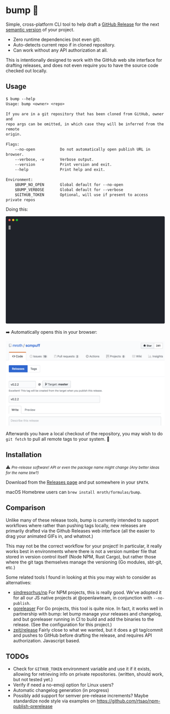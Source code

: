 # bump :sunflower:

Simple, cross-platform CLI tool to help draft a [GitHub Release] for the next
[semantic version] of your project.

- Zero runtime dependencies (not even git).
- Auto-detects current repo if in cloned repository.
- Can work without any API authorization at all.

This is intentionally designed to work with the GitHub web site interface for
drafting releases, and does not even require you to have the source code checked
out locally.

[GitHub Release]: https://help.github.com/en/articles/about-releases
[semantic version]: https://semver.org

## Usage

```
$ bump --help
Usage: bump <owner> <repo>

If you are in a git repository that has been cloned from GitHub, owner and
repo args can be omitted, in which case they will be inferred from the remote
origin.

Flags:
    --no-open           Do not automatically open publish URL in browser.
    --verbose, -v       Verbose output.
    --version           Print version and exit.
    --help              Print help and exit.

Environment:
    $BUMP_NO_OPEN       Global default for --no-open
    $BUMP_VERBOSE       Global default for --verbose
    $GITHUB_TOKEN       Optional, will use if present to access private repos
```

Doing this:

![animation](docs/demo.svg)

:arrow_right: Automatically opens this in your browser:

![release-page-ss](docs/release-draft.png)

Afterwards you have a local checkout of the repository, you may wish to do `git
fetch` to pull all remote tags to your system. :eyes:

## Installation

:warning:
<small>
_Pre-release software! API or even the package name might change (Any
better ideas for the name btw?)_
</small>

Download from the [Releases page](https://github.com/mroth/bump/releases) and
put somewhere in your `$PATH`.

macOS Homebrew users can `brew install mroth/formulas/bump`.

## Comparison

Unlike many of these release tools, bump is currently intended to support
workflows where rather than pushing tags locally, new releases are primarily
drafted via the Github Releases web interface (all the easier to drag your
animated GIFs in, and whatnot.)

This may not be the correct workflow for your project! In particular, it really
works best in environments where there is not a version number file that stored
in version control itself (Node NPM, Rust Cargo), but rather those where the git
tags themselves manage the versioning (Go modules, sbt-git, etc.)

Some related tools I found in looking at this you may wish to consider as
alternatives:

- [sindresorhus/np] For NPM projects, this is really good. We've adopted it for
  all our JS native projects at @openlawteam, in conjunction with
  `--no-publish`.
- [goreleaser] For Go projects, this tool is quite nice. In fact, it works well
  in partnership with bump: let bump manage your releases and changelog, and but
  goreleaser running in CI to build and add the binaries to the release. (See
  the configuration for this project.)
- [zeit/release] Fairly close to what we wanted, but it does a git tag/commit
  and pushes to GitHub before drafting the release, and requires API
  authorization. Javascript based.

[sindresorhus/np]: https://github.com/sindresorhus/np
[goreleaser]: https://goreleaser.com
[zeit/release]: https://github.com/zeit/release

## TODOs

- Check for `GITHUB_TOKEN` environment variable and use it if it exists,
  allowing for retrieving info on private repositories. (written, should work,
  but not tested yet.)
- Verify if need a no-emoji option for Linux users?
- Automatic changelog generation (in progress)
- Possibly add support for semver pre-release increments? Maybe standardize node
  style via examples on https://github.com/rtsao/npm-publish-prerelease
